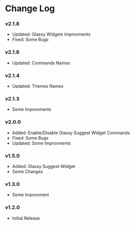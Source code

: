 # Change Log

### v2.1.8

- Updated: Glassy Widgets Improvments
- Fixed: Some Bugs

### v2.1.6

- Updated: Commands Names

### v2.1.4

- Updated: Themes Names

### v2.1.3

- Some Improvments

### v2.0.0

- Added: Enable/Disable Glassy Suggest Widget Commands
- Fixed: Some Bugs
- Updated: Some Improvments

### v1.5.0

- Added: Glassy Suggest-Widget
- Some Changes

### v1.3.0

- Some Improvment

### v1.2.0

- Initial Release